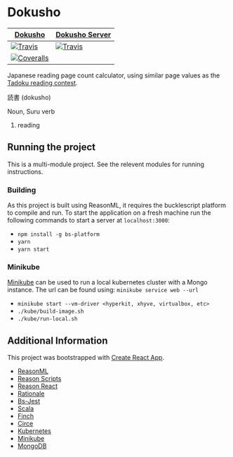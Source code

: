 # Dokusho

[T1]: https://travis-matrix-badges.herokuapp.com/repos/RawToast/dokusho/branches/master/1
[T2]: https://travis-matrix-badges.herokuapp.com/repos/RawToast/dokusho/branches/master/2
[TR]: https://travis-ci.org/RawToast/dokusho

[C1]: https://coveralls.io/repos/github/RawToast/dokusho/badge.svg
[CR]: https://coveralls.io/github/RawToast/dokusho

| [Dokusho](dokusho/)   | [Dokusho Server](dokusho-server/)|
|-----------------------|---------------------|
| [![Travis][T1]][TR]   | [![Travis][T2]][TR] |
| [![Coveralls][C1]][CR]|                     |


Japanese reading page count calculator, using similar page values as the [Tadoku reading contest](http://readmod.com).

読書 (dokusho)

Noun, Suru verb

1. reading

## Running the project

This is a multi-module project. See the relevent modules for running instructions.

### Building

As this project is built using ReasonML, it requires the bucklescript platform to compile and run. To start the application on a fresh machine run the following commands to start a server at `localhost:3000`:

* `npm install -g bs-platform`
* `yarn`
* `yarn start`

### Minikube

[Minikube](https://github.com/kubernetes/minikube) can be used to run a local kubernetes cluster with a Mongo instance. The url can be found using: `minikube service web --url`

* `minikube start --vm-driver <hyperkit, xhyve, virtualbox, etc>`
* `./kube/build-image.sh`
* `./kube/run-local.sh`

## Additional Information

This project was bootstrapped with [Create React App](https://github.com/facebookincubator/create-react-app).

* [ReasonML](https://reasonml.github.io/)
* [Reason Scripts](https://github.com/reasonml-community/reason-scripts)
* [Reason React](https://reasonml.github.io/reason-react/)
* [Rationale](https://github.com/jonlaing/rationale)
* [Bs-Jest](https://github.com/glennsl/bs-jest)
* [Scala](http://scala-lang.org)
* [Finch](https://finagle.github.io/finch/)
* [Circe](https://circe.github.io/circe/)
* [Kubernetes](https://kubernetes.io)
* [Minikube](https://github.com/kubernetes/minikube)
* [MongoDB](https://www.mongodb.com)
